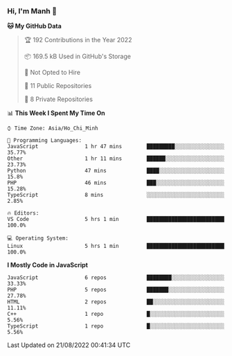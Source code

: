 ### Hi, I'm Manh 👋

<!--START_SECTION:waka-->
**🐱 My GitHub Data** 

> 🏆 192 Contributions in the Year 2022
 > 
> 📦 169.5 kB Used in GitHub's Storage 
 > 
> 🚫 Not Opted to Hire
 > 
> 📜 11 Public Repositories 
 > 
> 🔑 8 Private Repositories  
 > 
📊 **This Week I Spent My Time On** 

```text
⌚︎ Time Zone: Asia/Ho_Chi_Minh

💬 Programming Languages: 
JavaScript               1 hr 47 mins        █████████░░░░░░░░░░░░░░░░   35.77% 
Other                    1 hr 11 mins        ██████░░░░░░░░░░░░░░░░░░░   23.73% 
Python                   47 mins             ████░░░░░░░░░░░░░░░░░░░░░   15.8% 
PHP                      46 mins             ███░░░░░░░░░░░░░░░░░░░░░░   15.28% 
TypeScript               8 mins              ░░░░░░░░░░░░░░░░░░░░░░░░░   2.85%

🔥 Editors: 
VS Code                  5 hrs 1 min         █████████████████████████   100.0%

💻 Operating System: 
Linux                    5 hrs 1 min         █████████████████████████   100.0%

```

**I Mostly Code in JavaScript** 

```text
JavaScript               6 repos             ████████░░░░░░░░░░░░░░░░░   33.33% 
PHP                      5 repos             ███████░░░░░░░░░░░░░░░░░░   27.78% 
HTML                     2 repos             ██░░░░░░░░░░░░░░░░░░░░░░░   11.11% 
C++                      1 repo              █░░░░░░░░░░░░░░░░░░░░░░░░   5.56% 
TypeScript               1 repo              █░░░░░░░░░░░░░░░░░░░░░░░░   5.56%

```



 Last Updated on 21/08/2022 00:41:34 UTC
<!--END_SECTION:waka-->
